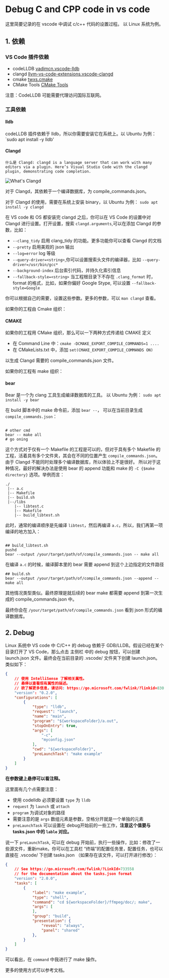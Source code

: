 # Debug C and CPP code in vs code

这里简要记录的在 vscode 中调试 c/c++ 代码的设置过程。
以 Linux 系统为例。

## 1. 依赖

### VS Code 插件依赖

+ codeLLDB [vadimcn.vscode-lldb](https://marketplace.visualstudio.com/items?itemName=vadimcn.vscode-lldb)
+ clangd [llvm-vs-code-extensions.vscode-clangd](https://marketplace.visualstudio.com/items?itemName=llvm-vs-code-extensions.vscode-clangd)
+ cmake [twxs.cmake](https://marketplace.visualstudio.com/items?itemName=twxs.cmake)
+ CMake Tools [CMake Tools]( https://marketplace.visualstudio.com/items?itemName=ms-vscode.cmake-tools )

注意：CodeLLDB 可能需要代理访问国际互联网。

### 工具依赖

#### lldb

codeLLDB 插件依赖于 lldb，所以你需要安装它在系统上。以 Ubuntu 为例：
`sudo apt install -y lldb'

#### Clangd

    什么是 Clangd: clangd is a language server that can work with many editors via a plugin. Here’s Visual Studio Code with the clangd plugin, demonstrating code completion.

![What's Clangd](https://clangd.llvm.org/screenshots/basic_completion.png)

对于 Clangd，其依赖于一个编译数据库，为 compile_commands.json。

对于 Clangd 的使用，需要在系统上安装 binary，以 Ubuntu 为例：
`sudo apt install -y clangd`

在 VS code 和 OS 都安装完 clangd 之后，你可以在 VS Code 的设置中对 Clangd 进行设置。打开设置，搜索 `clangd.arguments`,可以在添加 Clangd 的参数，比如：

+ `--clang_tidy` 启用 clang_tidy 的功能。更多功能你可以查看 Clangd 的文档
+ `--pretty` 启用美观的 json 输出
+ `--log=error` log 等级
+ `--query-driver=<string>`,你可以设置搜索头文件的编译器，比如 `--query-driver=/usr/bin/gcc*`
+ `--background-index` 后台索引代码，并持久化索引信息
+ `--fallback-style=<string>` 当工程根目录下不存在 `.clang_format` 时，format 的格式，比如，如果你偏好 Google Stype, 可以设置 `--fallback-style=Google`
  
你可以根据自己的需要，设置这些参数。更多的参数，可以 `man clangd` 查看。

如果你的工程由 Cmake 组织：

#### CMAKE

如果你的工程用 CMake 组织，那么可以一下两种方式传递给 CMAKE 定义

+ 在 Command Line 中：`cmake -DCMAKE_EXPORT_COMPILE_COMMANDS=1 ....`  
+ 在 CMakeLists.txt 中，添加 `set(CMAKE_EXPORT_COMPILE_COMMANDS ON)`

以生成 Clangd 需要的 compile_commands.json 文件。

如果你的工程有 make 组织：

#### bear

Bear 是一个为 clang 工具生成编译数据库的工具。
以 Ubuntu 为例：
`sudo apt install -y bear`

在 build 脚本中的 make 命令前，添加 `bear --`， 可以在当前目录生成 `compile_commands.json`：

```shell

# other cmd
bear -- make all
# go oning
```

这个方式对于仅有一个 Makefile 的工程是可以的，但对于具有多个 Makefile 的工程，活着具有多个文件夹，其会在不同的位置产生  `compile_commands.json`。由于 Clangd 不能同时处理多个编译数据库，所以体验上不是很好。
所以对于这种情况，最好的解决办法是使用 bear 的 append 功能和 make 的 `-C {$make directory}` 选项。举例而言：

```
./
 |-- a.c
 |-- Makefile
 |-- build.sh
 |--/libs
    |-- libtest.c
    |-- Makefile
    |-- build_libtest.sh
```

此时，通常的编译顺序是先编译 `libtest`，然后再编译 `a.c`，所以，我们再第一项编译的地方加入：

```shell

## build_libtest.sh
pushd 
bear --output /your/target/path/of/compile_commands.json -- make all
```

在编译 `a.c` 的时候，编译脚本里的 bear 需要 append 到这个上边指定的文件路径

```shell
## build.sh
bear --output /your/target/path/of/compile_commands.json --append -- make all
```
其他情况类型类似。最终原理是就后续的 bear make 都需要 append 到第一次生成的 compile_commands.json 中。

最终你会在 `/your/target/path/of/compile_commands.json` 看到 json 形式的编译数据库。

## 2. Debug

Linux 系统中 VS code 中 C/C++ 的 debug 依赖于 GDB/LLDB。假设已经在某个目录打开了 VS Code，那么点击 主侧栏 中的 debug 按钮，可以创建 launch.json 文件。最终会在当前目录的 .vscode/ 文件夹下创建 launch.json。类似如下：

```json
{
    // 使用 IntelliSense 了解相关属性。 
    // 悬停以查看现有属性的描述。
    // 欲了解更多信息，请访问: https://go.microsoft.com/fwlink/?linkid=830387
    "version": "0.2.0",
    "configurations": [
        {
            "type": "lldb",
            "request": "launch",
            "name": "main",
            "program": "${workspaceFolder}/a.out",
            "stopOnEntry": true,
            "args": [
                "-c",
                "myconfig.json"
            ],
            "cwd": "${workspaceFolder}",
            "preLaunchTask": "make example"
        }
    ]
}
```

**在参数键上悬停可以看注释。**

这里面有几个点需要注意：

+ 使用 codelldb 必须要设置 `type` 为 `lldb`
+ `request` 为 `launch` 或 `attach`
+ `program` 为调试对象的路径
+ 需要注意的是 `args` 数组元素是参数，空格分开就是一个单独的元素
+ `preLaunchTask` 可以设置在 debug开始前的一些工作，**注意这个值要与 tasks.json 中的 `lable` 对应。**

说一下 `preLaunchTask`, 可以在 debug 开始前，执行一些操作，比如：修改了一些源文件，重新make。你可以在工具栏 “终端”的配置任务里，配置任务，也可以直接在 .vscode/ 下创建 tasks.json （如果存在该文件，可以打开进行修改）：

```json
{
    // See https://go.microsoft.com/fwlink/?LinkId=733558
    // for the documentation about the tasks.json format
    "version": "2.0.0",
    "tasks": [
        {
            "label": "make example",
            "type": "shell",
            "command": "cd ${workspaceFolder}/ffmpeg/doc/; make",
            "args": [
            ],
            "group": "build",
            "presentation": {
                "reveal": "always",
                "panel": "shared"
            },
        }
    ]
}
```

可以看出，在 `command` 中我进行了 make 操作。

更多的使用方式可以参考文档。

